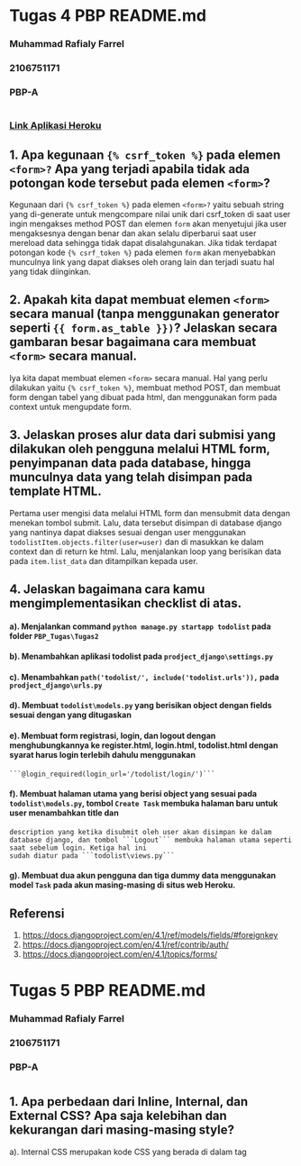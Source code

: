 # Tugas 4 PBP README.md
### Muhammad Rafialy Farrel
### 2106751171
### PBP-A

#

### [Link Aplikasi Heroku](https://bismillahgol.herokuapp.com/todolist/login/)

## 1. Apa kegunaan ```{% csrf_token %}``` pada elemen ```<form>?``` Apa yang terjadi apabila tidak ada potongan kode tersebut pada elemen ```<form>```?
Kegunaan dari ```{% csrf_token %}``` pada elemen ```<form>?``` yaitu sebuah string yang di-generate untuk mengcompare nilai unik dari csrf_token di saat user ingin mengakses 
method POST dan elemen ```form``` akan menyetujui jika user mengaksesnya dengan benar dan akan selalu diperbarui saat user mereload data sehingga tidak dapat disalahgunakan.
Jika tidak terdapat potongan kode ```{% csrf_token %}``` pada elemen ```form``` akan menyebabkan munculnya link yang dapat diakses oleh orang lain dan terjadi suatu hal yang 
tidak diinginkan.

## 2. Apakah kita dapat membuat elemen ```<form>``` secara manual (tanpa menggunakan generator seperti ```{{ form.as_table }})```? Jelaskan secara gambaran besar bagaimana cara membuat ```<form>``` secara manual.
Iya kita dapat membuat elemen ```<form>``` secara manual. Hal yang perlu dilakukan yaitu ```{% csrf_token %}```, membuat method POST, dan membuat form dengan tabel yang dibuat 
pada html, dan menggunakan form pada context untuk mengupdate form.

## 3. Jelaskan proses alur data dari submisi yang dilakukan oleh pengguna melalui HTML form, penyimpanan data pada database, hingga munculnya data yang telah disimpan pada           template HTML.
Pertama user mengisi data melalui HTML form dan mensubmit data dengan menekan tombol submit. Lalu, data tersebut disimpan di database django yang nantinya dapat diakses sesuai
dengan user menggunakan ```todolistItem.objects.filter(user=user)``` dan di masukkan ke dalam context dan di return ke html. Lalu, menjalankan loop yang berisikan data pada 
```item.list_data``` dan ditampilkan kepada user.

## 4. Jelaskan bagaimana cara kamu mengimplementasikan checklist di atas.

#### a). Menjalankan command ```python manage.py startapp todolist``` pada folder ```PBP_Tugas\Tugas2```

#### b). Menambahkan aplikasi todolist pada ```prodject_django\settings.py```

#### c). Menambahkan ```path('todolist/', include('todolist.urls')),``` pada ```prodject_django\urls.py```

#### d). Membuat ```todolist\models.py``` yang berisikan object dengan fields sesuai dengan yang ditugaskan

#### e). Membuat form registrasi, login, dan logout dengan menghubungkannya ke register.html, login.html, todolist.html dengan syarat harus login terlebih dahulu menggunakan
    ```@login_required(login_url='/todolist/login/')```

#### f). Membuat halaman utama yang berisi object yang sesuai pada ```todolist\models.py```, tombol ```Create Task``` membuka halaman baru untuk user menambahkan title dan 
    description yang ketika disubmit oleh user akan disimpan ke dalam database django, dan tombol ```Logout``` membuka halaman utama seperti saat sebelum login. Ketiga hal ini
    sudah diatur pada ```todolist\views.py```

#### g). Membuat dua akun pengguna dan tiga dummy data menggunakan model ```Task``` pada akun masing-masing di situs web Heroku.

## Referensi
   1. https://docs.djangoproject.com/en/4.1/ref/models/fields/#foreignkey
   2. https://docs.djangoproject.com/en/4.1/ref/contrib/auth/
   3. https://docs.djangoproject.com/en/4.1/topics/forms/

#

# Tugas 5 PBP README.md
### Muhammad Rafialy Farrel
### 2106751171
### PBP-A

#

## 1. Apa perbedaan dari Inline, Internal, dan External CSS? Apa saja kelebihan dan kekurangan dari masing-masing style?
a). Internal CSS merupakan kode CSS yang berada di dalam tag <style> dan kode HTML dituliskan di bagian atas (header) file HTML. Internal CSS dapat digunakan untuk membuat tampilan yang unik pada satu halaman website dan tidak digunakan pada halaman website yang lain.

Kelebihan Internal CSS:
1. Perubahan pada Internal CSS hanya berlaku pada satu halaman saja.
2. Anda tidak perlu melakukan upload beberapa file karena HTML dan CSS berada dalam satu file.
3. Class dan ID bisa digunakan oleh internal stylesheet.
    
Kekurangan Internal CSS:
1. Tidak efisien apabila Anda ingin menggunakan CSS yang sama dalam beberapa file.
2. Web menjadi lebih lamban saat di-reload jika CSS yang dibuat berbeda-beda setiap halaman.

b). Eksternal CSS merupakan kode CSS yang ditulis terpisah dengan kode HTML Eksternal CSS ditulis di sebuah file khusus yang berekstensi .css. File eksternal CSS biasanya diletakkan setelah bagian <head> pada halaman. Cara ini lebih sederhana dan simpel daripada menambahkan kode CSS di setiap elemen HTML yang ingin Anda atur tampilannya. 

Kelebihan Eksternal CSS:
1. Ukuran file HTML akan menjadi lebih kecil dan struktur dari kode HTML jadi lebih rapih.
2. Loading website menjadi lebih cepat.
3. File CSS dapat digunakan di beberapa halaman website sekaligus.
    
Kekurangan Internal CSS:
1. Halaman akan menjadi berantakan, ketika file CSS gagal dipanggil oleh file HTML. Hal ini terjadi disebabkan karena koneksi internet yang lambat.

c). Inline CSS merupakan kode CSS yang ditulis langsung pada atribut elemen HTML. Setiap elemen HTML memiliki atribut style untuk menulis inline CSS.

Kelebihan Inline CSS:
1. Sangat membantu ketika kita hanya ingin menguji dan melihat perubahan pada satu elemen.
2. Berguna untuk memperbaiki kode dengan cepat.
3. Proses permintaan HTTP yang lebih kecil dan proses load website akan lebih cepat.

Kekurangan Internal CSS:
1. Tidak efisien karena Inline style CSS hanya bisa diterapkan pada satu elemen HTML.

## 2. Jelaskan tag HTML5 yang kamu ketahui.
1. <h1> to <h6>     = Tag untuk membuat heading sesuai dengan ukuran darii terbesar ke terkecil
2. <head>           = Tag untuk mendefisikan kepala dari sebuah halaman
3. <body>           = Tag untuk membuat tubuh dari sebuah halaman
4. <!DOCTYPE> 	    = Tag untuk menentukan tipe dokumen
5. <p> 	            = Tag untuk membuat paragraf
6. <br> 	        = Memasukan satu baris putus
7. <form> 	        = Tag untuk membuat sebuah form HTML untuk input pengguna
8. <button> 	    = Tag untuk membuat sebuah tombol yang dapat diklik
9. <nav> 	        = Tag untuk membuat navigasi link
10. <div> 	        = Tag untuk membuat sebuah bagian dalam dokumen
11. dan lain-lain masih banyak lagi
    
## 3. Jelaskan tipe-tipe CSS selector yang kamu ketahui.
1. .X                 = untuk merubah beberapa objek pada html dengan settingan yang sama
2. #X                 = semua elemen dalam X
3. "*"                = semua elemen pada halaman
4. element(p,h5,dll)  = semua elemen dengan tag html tersebut
5. :hover             = style css pada elemen akan berubah ketika pointer berada di atas elemen HTML
6. .<nama class>      = akan menerapkan styling untuk setiap elemen yang memiliki class sesuai nama
7. dan lain-lain masih banyak lagi

## 4. Jelaskan bagaimana cara kamu mengimplementasikan checklist di atas.
1. Membuat tampilan website sebagus dan semenarik mungkin
   Mencari template di internet dan mengubahnya sesuai dengan tugas yang disuruh
2. Menggunakan cards untuk menampilkan isi dari task yang dibuat oleh user
3. Membuat tampilan website menjadi responsif
    
## Referensi
   1. https://www.niagahoster.co.id/blog/perbedaan-internal-external-dan-inline-css/
   2. https://gilacoding.com/read/tag-tag-pada-html-beserta-fungsinya
   3. https://code.tutsplus.com/id/tutorials/the-30-css-selectors-you-must-memorize--net-16048
